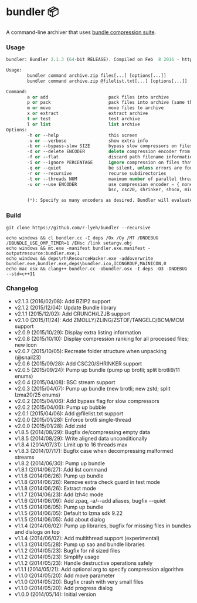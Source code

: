 bundler :package:
=======

A command-line archiver that uses [bundle compression suite](https://github.com/r-lyeh/bundle).

### Usage
```lisp
bundler: Bundler 2.1.3 (64-bit RELEASE). Compiled on Feb  8 2016 - https://github.com/r-lyeh/bundler

Usage:
        bundler command archive.zip files[...] [options[...]]
        bundler command archive.zip @filelist.txt[...] [options[...]]

Command:
        a or add                       pack files into archive
        p or pack                      pack files into archive (same than above)
        m or move                      move files to archive
        x or extract                   extract archive
        t or test                      test archive
        l or list                      list archive
Options:
        -h or --help                   this screen
        -v or --verbose                show extra info
        -b or --bypass-slow SIZE       bypass slow compressors on files larger than given size (in KiB). defaults to 0 (disabled)
        -d or --delete ENCODER         delete compression encoder from useable list (useful after -u all)
        -f or --flat                   discard path filename information, if using --pack or --move
        -i or --ignore PERCENTAGE      ignore compression on files that compress less than given treshold percentage. defaults to 95.0 (percent)
        -q or --quiet                  be silent, unless errors are found
        -r or --recursive              recurse subdirectories
        -t or --threads NUM            maximum number of parallel threads, if possible. defaults to 8 (threads)
        -u or --use ENCODER            use compression encoder = { none, all, lz4, lz4f, zstd, zstdf, lzma20 (default), lzma25, brotli9, brotli11,
                                       bsc, csc20, shrinker, shoco, miniz, lzip, zpaq, tangelo, zmolly, zling, bcm, mcm, crush, lzjb, bzip2 } (*)

        (*): Specify as many encoders as desired. Bundler will evaluate and choose the best compressor for each file.
```

### Build

```
git clone https://github.com/r-lyeh/bundler --recursive
```

```
echo windows && cl bundler.cc -I deps /Ox /Oy /MT /DNDEBUG /DBUNDLE_USE_OMP_TIMER=1 /EHsc /link setargv.obj 
echo windows && mt.exe -manifest bundler.exe.manifest -outputresource:bundler.exe;1
echo windows && deps\rh\ResourceHacker.exe -addoverwrite bundler.exe,bundler.exe,deps\bundler.ico,ICONGROUP,MAINICON,0
echo mac osx && clang++ bundler.cc -obundler.osx -I deps -O3 -DNDEBUG --std=c++11
```

### Changelog
- v2.1.3 (2016/02/08): Add BZIP2 support
- v2.1.2 (2015/12/04): Update Bundle library
- v2.1.1 (2015/12/02): Add CRUNCH/LZJB support
- v2.1.0 (2015/11/24): Add ZMOLLY/ZLING/ZSTDF/TANGELO/BCM/MCM support
- v2.0.9 (2015/10/29): Display extra listing information
- v2.0.8 (2015/10/10): Display compression ranking for all processed files; new icon
- v2.0.7 (2015/10/05): Recreate folder structure when unpacking (@snail23)
- v2.0.6 (2015/09/28): Add CSC20/SHRINKER support
- v2.0.5 (2015/09/24): Pump up bundle (pump up brotli; split brotli9/11 enums)
- v2.0.4 (2015/04/08): BSC stream support
- v2.0.3 (2015/04/07): Pump up bundle (new brotli; new zstd; split lzma20/25 enums)
- v2.0.2 (2015/04/06): Add bypass flag for slow compressors
- v2.0.2 (2015/04/06): Pump up bubble
- v2.0.1 (2015/04/06): Add @filelist.txt support
- v2.0.0 (2015/01/28): Enforce brotli single-thread
- v2.0.0 (2015/01/28): Add zstd 
- v1.8.5 (2014/08/29): Bugfix de/compressing empty data
- v1.8.5 (2014/08/29): Write aligned data unconditionally
- v1.8.4 (2014/07/31): Limit up to 16 threads max
- v1.8.3 (2014/07/17): Bugfix case when decompressing malformed streams
- v1.8.2 (2014/06/30): Pump up bundle
- v1.8.1 (2014/06/27): Add list command
- v1.1.8 (2014/06/26): Pump up bundle
- v1.1.8 (2014/06/26): Remove extra check guard in test mode
- v1.1.8 (2014/06/26): Extract mode
- v1.1.7 (2014/06/23): Add lzh4c mode
- v1.1.6 (2014/06/09): Add zpaq, -a/--add aliases, bugfix --quiet
- v1.1.5 (2014/06/05): Pump up bundle
- v1.1.5 (2014/06/05): Default to lzma sdk 9.22
- v1.1.5 (2014/06/05): Add about dialog 
- v1.1.4 (2014/06/02): Pump up libraries, bugfix for missing files in bundles and dialogs on top
- v1.1.4 (2014/06/02): Add multithread support (experimental)
- v1.1.3 (2014/05/28): Pump up sao and bundle libraries
- v1.1.2 (2014/05/23): Bugfix for nil sized files
- v1.1.2 (2014/05/23): Simplify usage
- v1.1.2 (2014/05/23): Handle destructive operations safely
- v1.1.1 (2014/05/21): Add optional arg to specify compression algorithm
- v1.1.0 (2014/05/20): Add move parameter
- v1.1.0 (2014/05/20): Bugfix crash with very small files
- v1.1.0 (2014/05/20): Add progress dialog
- v1.0.0 (2014/05/14): Initial version
